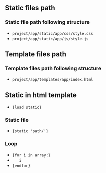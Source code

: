 ## Static files path
### Static file path following structure
- `project/app/static/app/css/style.css`
- `project/app/static/app/js/style.js`
## Template files path
### Template files path following structure
- `project/app/templates/app/index.html`
## Static in html template
- `{load static}`
### Static file
- `{static 'path/'}`
### Loop
-   `{for i in array:}`
-   `    i            `
-   `{endfor} `